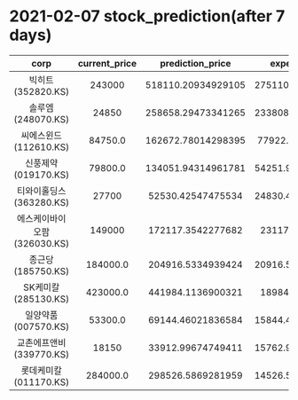 # 2021-02-07 stock_prediction(after 7 days)

|   corp   |   current_price   |   prediction_price   |   expected_profit   |
|:--------:|:-----------------:|:--------------------:|:-------------------:|
|빅히트(352820.KS)|243000|518110.20934929105|275110.20934929105|
|솔루엠(248070.KS)|24850|258658.29473341265|233808.29473341265|
|씨에스윈드(112610.KS)|84750.0|162672.78014298395|77922.78014298395|
|신풍제약(019170.KS)|79800.0|134051.94314961781|54251.943149617815|
|티와이홀딩스(363280.KS)|27700|52530.42547475534|24830.425474755342|
|에스케이바이오팜(326030.KS)|149000|172117.3542277682|23117.3542277682|
|종근당(185750.KS)|184000.0|204916.5334939424|20916.533493942406|
|SK케미칼(285130.KS)|423000.0|441984.1136900321|18984.1136900321|
|일양약품(007570.KS)|53300.0|69144.46021836584|15844.460218365843|
|교촌에프앤비(339770.KS)|18150|33912.99674749411|15762.996747494108|
|롯데케미칼(011170.KS)|284000.0|298526.5869281959|14526.586928195902|
